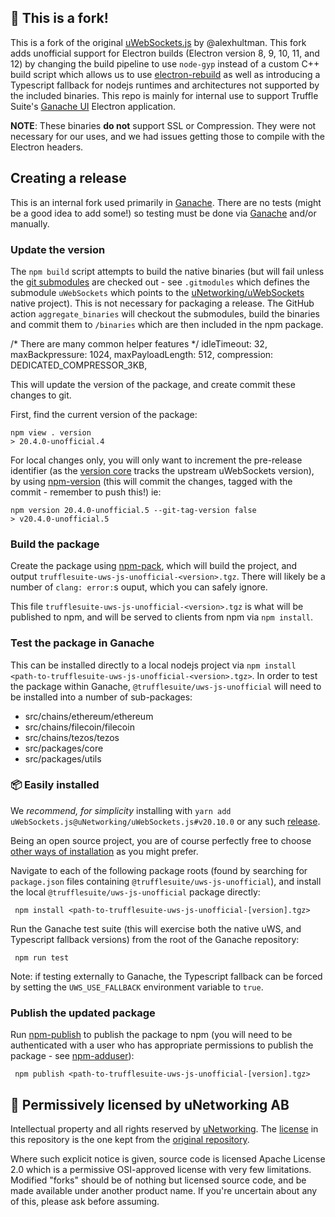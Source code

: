 ## :construction: This is a fork!

This is a fork of the original [uWebSockets.js](https://github.com/uNetworking/uWebSockets.js) by @alexhultman. This fork adds unofficial support for Electron builds (Electron version 8, 9, 10, 11, and 12) by changing the build pipeline to use `node-gyp` instead of a custom C++ build script which allows us to use [electron-rebuild](https://github.com/electron/electron-rebuild) as well as introducing a Typescript fallback for nodejs runtimes and architectures not supported by the included binaries. This repo is mainly for internal use to support Truffle Suite's [Ganache UI](https://github.com/trufflesuite/ganache) Electron application.

**NOTE**: These binaries **do not** support SSL or Compression. They were not necessary for our uses, and we had issues getting those to compile with the Electron headers.

## Creating a release

This is an internal fork used primarily in [Ganache](https://github.com/trufflesuite/ganache). There are no tests (might be a good idea to add some!) so testing must be done via [Ganache](https://github.com/trufflesuite/ganache) and/or manually.


### Update the version
The `npm build` script attempts to build the native binaries (but will fail unless the [git submodules](https://git-scm.com/book/en/v2/Git-Tools-Submodules) are checked out - see `.gitmodules` which defines the submodule `uWebSockets` which points to the [uNetworking/uWebSockets](https://github.com/uNetworking/uWebSockets) native project). This is not necessary for packaging a release. The GitHub action `aggregate_binaries` will checkout the submodules, build the binaries and commit them to `/binaries` which are then included in the npm package.

  /* There are many common helper features */
  idleTimeout: 32,
  maxBackpressure: 1024,
  maxPayloadLength: 512,
  compression: DEDICATED_COMPRESSOR_3KB,

This will update the version of the package, and create commit these changes to git.

First, find the current version of the package:

    npm view . version
    > 20.4.0-unofficial.4

For local changes only, you will only want to increment the pre-release identifier (as the [version core](https://semver.org/#backusnaur-form-grammar-for-valid-semver-versions) tracks the upstream uWebSockets version), by using [npm-version](https://docs.npmjs.com/cli/v8/commands/npm-version) (this will commit the changes, tagged with the commit - remember to push this!) ie:

    npm version 20.4.0-unofficial.5 --git-tag-version false
    > v20.4.0-unofficial.5

### Build the package

Create the package using [npm-pack](https://docs.npmjs.com/cli/v7/commands/npm-pack), which will build the project, and output `trufflesuite-uws-js-unofficial-<version>.tgz`. There will likely be a number of `clang: error:`s ouput, which you can safely ignore.

This file `trufflesuite-uws-js-unofficial-<version>.tgz` is what will be published to npm, and will be served to clients from npm via `npm install`.

### Test the package in Ganache

This can be installed directly to a local nodejs project via `npm install <path-to-trufflesuite-uws-js-unofficial-<version>.tgz>`. In order to test the package within Ganache, `@trufflesuite/uws-js-unofficial` will need to be installed into a number of sub-packages:

* src/chains/ethereum/ethereum
* src/chains/filecoin/filecoin
* src/chains/tezos/tezos
* src/packages/core
* src/packages/utils

### :package: Easily installed
We *recommend, for simplicity* installing with `yarn add uWebSockets.js@uNetworking/uWebSockets.js#v20.10.0` or any such [release](https://github.com/uNetworking/uWebSockets.js/releases).

Being an open source project, you are of course perfectly free to choose [other ways of installation](https://docs.npmjs.com/cli/v6/commands/npm-install) as you might prefer.

Navigate to each of the following package roots (found by searching for `package.json` files containing `@trufflesuite/uws-js-unofficial`), and install the local `@trufflesuite/uws-js-unofficial` package directly:

     npm install <path-to-trufflesuite-uws-js-unofficial-[version].tgz>

Run the Ganache test suite (this will exercise both the native uWS, and Typescript fallback versions) from the root of the Ganache repository:

     npm run test

Note: if testing externally to Ganache, the Typescript fallback can be forced by setting the `UWS_USE_FALLBACK` environment variable to `true`.

### Publish the updated package

Run [npm-publish](https://docs.npmjs.com/cli/v8/commands/npm-publish) to publish the package to npm (you will need to be authenticated with a user who has appropriate permissions to publish the package - see [npm-adduser](https://docs.npmjs.com/cli/v7/commands/npm-adduser)):

     npm publish <path-to-trufflesuite-uws-js-unofficial-[version].tgz>

## :handshake: Permissively licensed by uNetworking AB
Intellectual property and all rights reserved by [uNetworking](https://github.com/uNetworking/). The [license](./LICENSE) in this repository is the one kept from the [original repository](https://github.com/uNetworking/uWebSockets.js).

Where such explicit notice is given, source code is licensed Apache License 2.0 which is a permissive OSI-approved license with very few limitations. Modified "forks" should be of nothing but licensed source code, and be made available under another product name. If you're uncertain about any of this, please ask before assuming.
